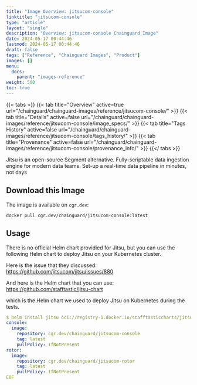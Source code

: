 ```yaml
---
title: "Image Overview: jitsucom-console"
linktitle: "jitsucom-console"
type: "article"
layout: "single"
description: "Overview: jitsucom-console Chainguard Image"
date: 2024-05-17 00:44:46
lastmod: 2024-05-17 00:44:46
draft: false
tags: ["Reference", "Chainguard Images", "Product"]
images: []
menu: 
  docs: 
    parent: "images-reference"
weight: 500
toc: true
---
```


{{< tabs >}}
{{< tab title="Overview" active=true url="/chainguard/chainguard-images/reference/jitsucom-console/" >}}
{{< tab title="Details" active=false url="/chainguard/chainguard-images/reference/jitsucom-console/image_specs/" >}}
{{< tab title="Tags History" active=false url="/chainguard/chainguard-images/reference/jitsucom-console/tags_history/" >}}
{{< tab title="Provenance" active=false url="/chainguard/chainguard-images/reference/jitsucom-console/provenance_info/" >}}
{{</ tabs >}}



<!--overview:start-->
Jitsu is an open-source Segment alternative. Fully-scriptable data ingestion engine for modern data teams. Set-up a real-time data pipeline in minutes, not days
<!--overview:end-->

## Download this Image

The image is available on `cgr.dev`:

```
docker pull cgr.dev/chainguard/jitsucom-console:latest
```


<!--body:start-->

## Usage

There is no official Helm chart providied for Jitsu, but you can use the following Helm chart to deploy Jitsu on your Kubernetes cluster.

Here is the issue that they discussed: https://github.com/jitsucom/jitsu/issues/880

And here is the Helm chart that you can use: https://github.com/stafftastic/jitsu-chart 

which is the Helm chart we used to deploy Jitsu on Kubernetes during the tests.


```yaml
$ helm install jitsu oci://registry-1.docker.io/stafftasticcharts/jitsu -f-<<EOF
console:
  image:
    repository: cgr.dev/chainguard/jitsucom-console
    tag: latest
    pullPolicy: IfNotPresent
rotor:
  image:
    repository: cgr.dev/chainguard/jitsucom-rotor
    tag: latest
    pullPolicy: IfNotPresent
EOF
```

<!--body:end-->

